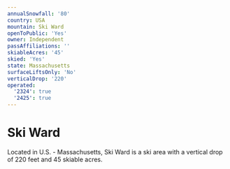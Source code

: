 ```yaml
---
annualSnowfall: '80'
country: USA
mountain: Ski Ward
openToPublic: 'Yes'
owner: Independent
passAffiliations: ''
skiableAcres: '45'
skied: 'Yes'
state: Massachusetts
surfaceLiftsOnly: 'No'
verticalDrop: '220'
operated:
  '2324': true
  '2425': true
---
```



# Ski Ward

Located in U.S. - Massachusetts, Ski Ward is a ski area with a vertical drop of 220 feet and 45 skiable acres.
